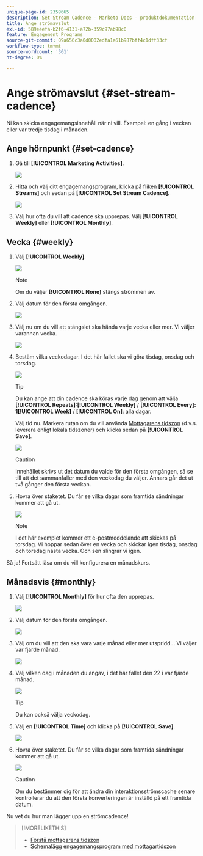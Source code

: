 ```yaml
---
unique-page-id: 2359665
description: Set Stream Cadence - Marketo Docs - produktdokumentation
title: Ange strömavslut
exl-id: 589eeefa-b2f6-4131-a72b-359c97ab98c0
feature: Engagement Programs
source-git-commit: 09a656c3a0d0002edfa1a61b987bff4c1dff33cf
workflow-type: tm+mt
source-wordcount: '361'
ht-degree: 0%

---
```


# Ange strömavslut {#set-stream-cadence}

Ni kan skicka engagemangsinnehåll när ni vill. Exempel: en gång i veckan eller var tredje tisdag i månaden.

## Ange hörnpunkt {#set-cadence}

1. Gå till **[!UICONTROL Marketing Activities]**.

   ![](assets/login-marketing-activities.png)

1. Hitta och välj ditt engagemangsprogram, klicka på fliken **[!UICONTROL Streams]** och sedan på **[!UICONTROL Set Stream Cadence]**.

   ![](assets/selectstreamcadence.jpg)

1. Välj hur ofta du vill att cadence ska upprepas. Välj **[!UICONTROL Weekly]** eller **[!UICONTROL Monthly]**.

## Vecka {#weekly}

1. Välj **[!UICONTROL Weekly]**.

   ![](assets/image2017-12-5-14-3a9-3a43.png)

   >[!NOTE]
   >
   >Om du väljer **[!UICONTROL None]** stängs strömmen av.

1. Välj datum för den första omgången.

   ![](assets/image2017-12-5-14-3a10-3a17.png)

1. Välj nu om du vill att stängslet ska hända varje vecka eller mer. Vi väljer varannan vecka.

   ![](assets/image2017-12-5-14-3a10-3a56.png)

1. Bestäm vilka veckodagar. I det här fallet ska vi göra tisdag, onsdag och torsdag.

   ![](assets/image2017-12-5-14-3a12-3a29.png)

   >[!TIP]
   >
   >Du kan ange att din cadence ska köras varje dag genom att välja **[!UICONTROL Repeats]:[!UICONTROL Weekly]** / **[!UICONTROL Every]: 1[!UICONTROL Week]** / **[!UICONTROL On]**: alla dagar.

   Välj tid nu. Markera rutan om du vill använda [Mottagarens tidszon](/help/marketo/product-docs/email-marketing/drip-nurturing/engagement-program-streams/set-stream-cadence/schedule-engagement-programs-with-recipient-time-zone.md) (d.v.s. leverera enligt lokala tidszoner) och klicka sedan på **[!UICONTROL Save]**.

   ![](assets/image2017-12-5-14-3a20-3a11.png)

   >[!CAUTION]
   >
   >Innehållet skrivs ut det datum du valde för den första omgången, så se till att det sammanfaller med den veckodag du väljer. Annars går det ut två gånger den första veckan.

1. Hovra över staketet. Du får se vilka dagar som framtida sändningar kommer att gå ut.

   ![](assets/image2017-12-5-14-3a17-3a29.png)

   >[!NOTE]
   >
   >I det här exemplet kommer ett e-postmeddelande att skickas på torsdag. Vi hoppar sedan över en vecka och skickar igen tisdag, onsdag och torsdag nästa vecka. Och sen slingrar vi igen.

Så ja! Fortsätt läsa om du vill konfigurera en månadskurs.

## Månadsvis {#monthly}

1. Välj **[!UICONTROL Monthly]** för hur ofta den upprepas.

   ![](assets/image2014-9-15-16-3a30-3a15.png)

1. Välj datum för den första omgången.

   ![](assets/image2014-9-15-16-3a30-3a11.png)

1. Välj om du vill att den ska vara varje månad eller mer utspridd... Vi väljer var fjärde månad.

   ![](assets/image2014-9-15-16-3a30-3a7.png)

1. Välj vilken dag i månaden du angav, i det här fallet den 22 i var fjärde månad.

   ![](assets/image2014-9-15-16-3a29-3a51.png)

   >[!TIP]
   >
   >Du kan också välja veckodag.

1. Välj en **[!UICONTROL Time]** och klicka på **[!UICONTROL Save]**.

   ![](assets/image2014-9-15-16-3a29-3a42.png)

1. Hovra över staketet. Du får se vilka dagar som framtida sändningar kommer att gå ut.

   ![](assets/image2014-9-15-16-3a29-3a38.png)

   >[!CAUTION]
   >
   >Om du bestämmer dig för att ändra din interaktionsströmscache senare kontrollerar du att den första konverteringen är inställd på ett framtida datum.

Nu vet du hur man lägger upp en strömcadence!

>[!MORELIKETHIS]
>
>* [Förstå mottagarens tidszon](/help/marketo/product-docs/email-marketing/email-programs/email-program-actions/scheduling-with-recipient-time-zone/understanding-recipient-time-zone.md)
>* [Schemalägg engagemangsprogram med mottagartidszon](/help/marketo/product-docs/email-marketing/drip-nurturing/engagement-program-streams/set-stream-cadence/schedule-engagement-programs-with-recipient-time-zone.md)
